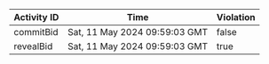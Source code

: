 | Activity ID | Time | Violation |
| --- | --- | --- |
| commitBid | Sat, 11 May 2024 09:59:03 GMT | false |
| revealBid | Sat, 11 May 2024 09:59:03 GMT | true |